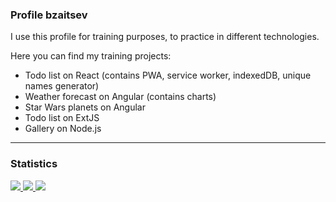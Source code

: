 ### Profile bzaitsev
I use this profile for training purposes, to practice in different technologies.

Here you can find my training projects:
- Todo list on React (contains PWA, service worker, indexedDB, unique names generator)
- Weather forecast on Angular (contains charts)
- Star Wars planets on Angular 
- Todo list on ExtJS
- Gallery on Node.js

<hr>

### Statistics

<a href="https://github.com/arturssmirnovs/github-profile-views-counter">
  <img src="https://gpvc.arturio.dev/bzaitsev">
</a>

<a href="https://github.com/anuraghazra/github-readme-stats">
  <img src="https://github-readme-stats.vercel.app/api/top-langs?username=bzaitsev&langs_count=6&layout=compact&theme=react">
</a>

<a href="https://github.com/anuraghazra/github-readme-stats">
  <img src="https://github-readme-stats.vercel.app/api?username=bzaitsev&theme=react&show_icons=true">
</a>
